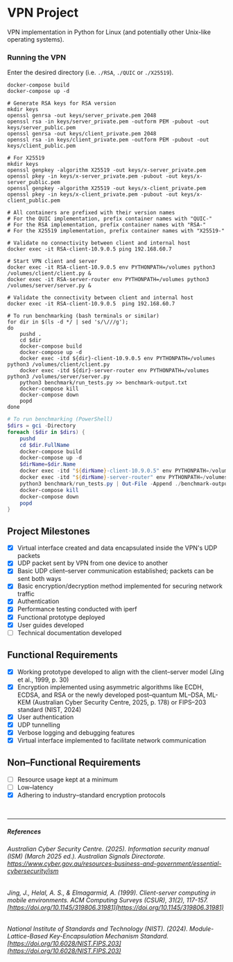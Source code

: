 # VPN Project
VPN implementation in Python for Linux (and potentially other Unix-like operating systems).

### Running the VPN
Enter the desired directory (i.e. `./RSA`, `./QUIC` or `./X25519`).
```shell
docker-compose build
docker-compose up -d

# Generate RSA keys for RSA version
mkdir keys
openssl genrsa -out keys/server_private.pem 2048
openssl rsa -in keys/server_private.pem -outform PEM -pubout -out keys/server_public.pem
openssl genrsa -out keys/client_private.pem 2048
openssl rsa -in keys/client_private.pem -outform PEM -pubout -out keys/client_public.pem

# For X25519
mkdir keys
openssl genpkey -algorithm X25519 -out keys/x-server_private.pem
openssl pkey -in keys/x-server_private.pem -pubout -out keys/x-server_public.pem
openssl genpkey -algorithm X25519 -out keys/x-client_private.pem
openssl pkey -in keys/x-client_private.pem -pubout -out keys/x-client_public.pem

# All containers are prefixed with their version names
# For the QUIC implementation, prefix container names with "QUIC-"
# For the RSA implementation, prefix container names with "RSA-"
# For the X25519 implementation, prefix container names with "X25519-"

# Validate no connectivity between client and internal host
docker exec -it RSA-client-10.9.0.5 ping 192.168.60.7

# Start VPN client and server
docker exec -it RSA-client-10.9.0.5 env PYTHONPATH=/volumes python3 /volumes/client/client.py &
docker exec -it RSA-server-router env PYTHONPATH=/volumes python3 /volumes/server/server.py &

# Validate the connectivity between client and internal host
docker exec -it RSA-client-10.9.0.5  ping 192.168.60.7
```
```shell
# To run benchmarking (bash terminals or similar)
for dir in $(ls -d */ | sed 's/\///g');
do
    pushd .
    cd $dir
    docker-compose build
    docker-compose up -d
    docker exec -itd ${dir}-client-10.9.0.5 env PYTHONPATH=/volumes python3 /volumes/client/client.py
    docker exec -itd ${dir}-server-router env PYTHONPATH=/volumes python3 /volumes/server/server.py
    python3 benchmark/run_tests.py >> benchmark-output.txt
    docker-compose kill
    docker-compose down
    popd
done
```
```PowerShell
# To run benchmarking (PowerShell)
$dirs = gci -Directory
foreach ($dir in $dirs) {
    pushd
    cd $dir.FullName
    docker-compose build
    docker-compose up -d
    $dirName=$dir.Name
    docker exec -itd "${dirName}-client-10.9.0.5" env PYTHONPATH=/volumes python3 /volumes/client/client.py
    docker exec -itd "${dirName}-server-router" env PYTHONPATH=/volumes python3 /volumes/server/server.py
    python3 benchmark/run_tests.py | Out-File -Append ./benchmark-output.txt
    docker-compose kill
    docker-compose down
    popd
}
```

## Project Milestones
- [x] Virtual interface created and data encapsulated inside the VPN's UDP packets  
- [x] UDP packet sent by VPN from one device to another  
- [x] Basic UDP client–server communication established; packets can be sent both ways  
- [x] Basic encryption/decryption method implemented for securing network traffic  
- [x] Authentication  
- [x] Performance testing conducted with iperf  
- [x] Functional prototype deployed  
- [x] User guides developed  
- [ ] Technical documentation developed  

## Functional Requirements
- [x] Working prototype developed to align with the client–server model (Jing et al., 1999, p. 30)
- [x] Encryption implemented using asymmetric algorithms like ECDH, ECDSA, and RSA or the newly developed post–quantum ML–DSA, ML-KEM (Australian Cyber Security Centre, 2025, p. 178) or FIPS–203 standard (NIST, 2024) 
- [x] User authentication  
- [x] UDP tunnelling 
- [x] Verbose logging and debugging features
- [x] Virtual interface implemented to facilitate network communication

## Non–Functional Requirements
- [ ] Resource usage kept at a minimum
- [ ] Low–latency
- [x] Adhering to industry–standard encryption protocols
<br>

---

##### References  
  
###### Australian Cyber Security Centre. (2025). *Information security manual (ISM) (March 2025 ed.).* Australian Signals Directorate. https://www.cyber.gov.au/resources-business-and-government/essential-cybersecurity/ism

###### Jing, J., Helal, A. S., & Elmagarmid, A. (1999). *Client-server computing in mobile environments.* ACM Computing Surveys (CSUR), *31(2)*, 117-157. [https://doi.org/10.1145/319806.31981](https://doi.org/10.1145/319806.31981)  

###### National Institute of Standards and Technology (NIST). (2024). *Module-Lattice-Based Key-Encapsulation Mechanism Standard.* [https://doi.org/10.6028/NIST.FIPS.203](https://doi.org/10.6028/NIST.FIPS.203)
